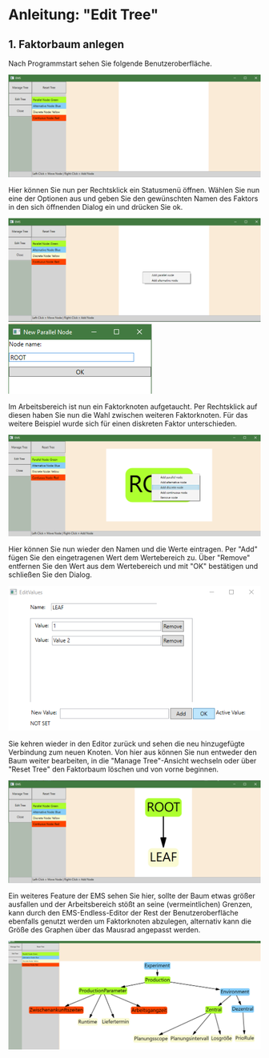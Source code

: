 # Anleitung: "Edit Tree"

## 1. Faktorbaum anlegen
Nach Programmstart sehen Sie folgende Benutzeroberfläche. 

![Anlegen1](../images/Anleitung/E01/01.png)

Hier können Sie nun per Rechtsklick ein Statusmenü öffnen. Wählen Sie nun eine der Optionen aus und geben Sie den gewünschten Namen des Faktors in den sich öffnenden Dialog ein und drücken Sie ok.

![Anlegen2](../images/Anleitung/E01/02.png)
![Anlegen3](../images/Anleitung/E01/03.png)

Im Arbeitsbereich ist nun ein Faktorknoten aufgetaucht. Per Rechtsklick auf diesen haben Sie nun die Wahl zwischen weiteren Faktorknoten. Für das weitere Beispiel wurde sich für einen diskreten Faktor unterschieden.

![Anlegen4](../images/Anleitung/E01/04.png)

Hier können Sie nun wieder den Namen und die Werte eintragen. Per "Add" fügen Sie den eingetragenen Wert dem Wertebereich zu. Über "Remove" entfernen Sie den Wert aus dem Wertebereich und mit "OK" bestätigen und schließen Sie den Dialog.

![Anlegen5](../images/Anleitung/E01/05.png)

Sie kehren wieder in den Editor zurück und sehen die neu hinzugefügte Verbindung zum neuen Knoten. Von hier aus können Sie nun entweder den Baum weiter bearbeiten, in die "Manage Tree"-Ansicht wechseln oder über "Reset Tree" den Faktorbaum löschen und von vorne beginnen.

![Anlegen6](../images/Anleitung/E01/06.png)


Ein weiteres Feature der EMS sehen Sie hier, sollte der Baum etwas größer ausfallen und der Arbeitsbereich stößt an seine (vermeintlichen) Grenzen, kann durch den EMS-Endless-Editor der Rest der Benutzeroberfläche ebenfalls genutzt werden um Faktorknoten abzulegen, alternativ kann die Größe des Graphen über das Mausrad angepasst werden. 

![Anlegen7](../images/Anleitung/E01/07.png)